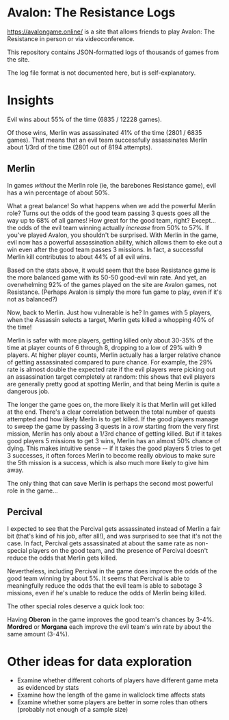 # Avalon: The Resistance Logs

https://avalongame.online/ is a site that allows friends to play Avalon: The Resistance in person or via videoconference.

This repository contains JSON-formatted logs of thousands of games from the site.

The log file format is not documented here, but is self-explanatory.

# Insights

Evil wins about 55% of the time (6835 / 12228 games).

Of those wins, Merlin was assassinated 41% of the time (2801 / 6835 games). That means that an evil team successfully assassinates Merlin about 1/3rd of the time (2801 out of 8194 attempts).

## Merlin

In games *without* the Merlin role (ie, the barebones Resistance game), evil has a win percentage of about 50%.

What a great balance! So what happens when we add the powerful Merlin role? Turns out the odds of the good team passing 3 quests goes all the way up to 68% of all games! How great for the good team, right? Except... the odds of the evil team winning actually *increase* from 50% to 57%. If you've played Avalon, you shouldn't be surprised. With Merlin in the game, evil now has a powerful assassination ability, which allows them to eke out a win even after the good team passes 3 missions. In fact, a successful Merlin kill contributes to about 44% of all evil wins.

Based on the stats above, it would seem that the base Resistance game is the more balanced game with its 50-50 good-evil win rate. And yet, an overwhelming 92% of the games played on the site are Avalon games, not Resistance. (Perhaps Avalon is simply the more fun game to play, even if it's not as balanced?)

Now, back to Merlin. Just how vulnerable is he? In games with 5 players, when the Assassin selects a target, Merlin gets killed a whopping 40% of the time!

Merlin is safer with more players, getting killed only about 30-35% of the time at player counts of 6 through 8, dropping to a low of 29% with 9 players. At higher player counts, Merlin actually has a larger relative chance of getting assassinated compared to pure chance. For example, the 29% rate is almost double the expected rate if the evil players were picking out an assassination target completely at random: this shows that evil players are generally pretty good at spotting Merlin, and that being Merlin is quite a dangerous job.

The longer the game goes on, the more likely it is that Merlin will get killed at the end. There's a clear correlation between the total number of quests attempted and how likely Merlin is to get killed. If the good players manage to sweep the game by passing 3 quests in a row starting from the very first mission, Merlin has only about a 1/3rd chance of getting killed. But if it takes good players 5 missions to get 3 wins, Merlin has an almost 50% chance of dying. This makes intuitive sense -- if it takes the good players 5 tries to get 3 successes, it often forces Merlin to become really obvious to make sure the 5th mission is a success, which is also much more likely to give him away.

The only thing that can save Merlin is perhaps the second most powerful role in the game...

## Percival

I expected to see that the Percival gets assassinated instead of Merlin a fair bit (that's kind of his job, after all!), and was surprised to see that it's not the case. In fact, Percival gets assassinated at about the same rate as non-special players on the good team, and the presence of Percival doesn't reduce the odds that Merlin gets killed.

Nevertheless, including Percival in the game does improve the odds of the good team winning by about 5%. It seems that Percival is able to meaningfully reduce the odds that the evil team is able to sabotage 3 missions, even if he's unable to reduce the odds of Merlin being killed.

The other special roles deserve a quick look too:

Having **Oberon** in the game improves the good team's chances by 3-4%. **Mordred** or **Morgana** each improve the evil team's win rate by about the same amount (3-4%).

# Other ideas for data exploration

* Examine whether different cohorts of players have different game meta as evidenced by stats
* Examine how the length of the game in wallclock time affects stats
* Examine whether some players are better in some roles than others (probably not enough of a sample size)
